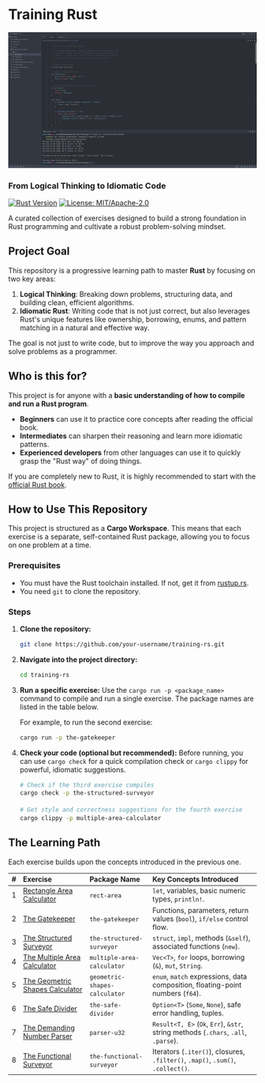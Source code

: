 # Training Rust

![Training RS](screenshot.png)

### From Logical Thinking to Idiomatic Code

[![Rust Version](https://img.shields.io/badge/rust-2024-orange.svg)](https://www.rust-lang.org/)
[![License: MIT/Apache-2.0](https://img.shields.io/badge/license-MIT%2FApache--2.0-blue)](https://opensource.org/licenses/MIT)

A curated collection of exercises designed to build a strong foundation in Rust programming and cultivate a robust problem-solving mindset.

## Project Goal

This repository is a progressive learning path to master **Rust** by focusing on two key areas:
1.  **Logical Thinking**: Breaking down problems, structuring data, and building clean, efficient algorithms.
2.  **Idiomatic Rust**: Writing code that is not just correct, but also leverages Rust's unique features like ownership, borrowing, enums, and pattern matching in a natural and effective way.

The goal is not just to write code, but to improve the way you approach and solve problems as a programmer.

## Who is this for?

This project is for anyone with a **basic understanding of how to compile and run a Rust program**.
*   **Beginners** can use it to practice core concepts after reading the official book.
*   **Intermediates** can sharpen their reasoning and learn more idiomatic patterns.
*   **Experienced developers** from other languages can use it to quickly grasp the "Rust way" of doing things.

If you are completely new to Rust, it is highly recommended to start with the [official Rust book](https://doc.rust-lang.org/book/).

## How to Use This Repository

This project is structured as a **Cargo Workspace**. This means that each exercise is a separate, self-contained Rust package, allowing you to focus on one problem at a time.

### Prerequisites
-   You must have the Rust toolchain installed. If not, get it from [rustup.rs](https://rustup.rs/).
-   You need `git` to clone the repository.

### Steps
1.  **Clone the repository:**
    ```bash
    git clone https://github.com/your-username/training-rs.git
    ```
2.  **Navigate into the project directory:**
    ```bash
    cd training-rs
    ```
3.  **Run a specific exercise:**
    Use the `cargo run -p <package_name>` command to compile and run a single exercise. The package names are listed in the table below.

    For example, to run the second exercise:
    ```bash
    cargo run -p the-gatekeeper
    ```
4.  **Check your code (optional but recommended):**
    Before running, you can use `cargo check` for a quick compilation check or `cargo clippy` for powerful, idiomatic suggestions.
    ```bash
    # Check if the third exercise compiles
    cargo check -p the-structured-surveyor

    # Get style and correctness suggestions for the fourth exercise
    cargo clippy -p multiple-area-calculator
    ```

## The Learning Path

Each exercise builds upon the concepts introduced in the previous one.

| # | Exercise | Package Name | Key Concepts Introduced |
|:-:|:---|:---|:---|
| 1 | [Rectangle Area Calculator][ex1] | `rect-area` | `let`, variables, basic numeric types, `println!`. |
| 2 | [The Gatekeeper][ex2] | `the-gatekeeper` | Functions, parameters, return values (`bool`), `if/else` control flow. |
| 3 | [The Structured Surveyor][ex3] | `the-structured-surveyor` | `struct`, `impl`, methods (`&self`), associated functions (`new`). |
| 4 | [The Multiple Area Calculator][ex4] | `multiple-area-calculator` | `Vec<T>`, `for` loops, borrowing (`&`), `mut`, `String`. |
| 5 | [The Geometric Shapes Calculator][ex5] | `geometric-shapes-calculator` | `enum`, `match` expressions, data composition, floating-point numbers (`f64`). |
| 6 | [The Safe Divider][ex6] | `the-safe-divider` | `Option<T>` (`Some`, `None`), safe error handling, tuples. |
| 7 | [The Demanding Number Parser][ex7] | `parser-u32` | `Result<T, E>` (`Ok`, `Err`), `&str`, string methods (`.chars`, `.all`, `.parse`). |
| 8 | [The Functional Surveyor][ex8] | `the-functional-surveyor` | Iterators (`.iter()`), closures, `.filter()`, `.map()`, `.sum()`, `.collect()`. |

<!-- Internal Links to Directories (assuming this structure) -->
[ex1]: ./rect-area
[ex2]: ./the-gatekeeper
[ex3]: ./the-structured-surveyor
[ex4]: ./multiple-area-calculator
[ex5]: ./geometric-shapes-calculator
[ex6]: ./the-safe-divider
[ex7]: ./parser-u32
[ex8]: ./functional-surveyor

